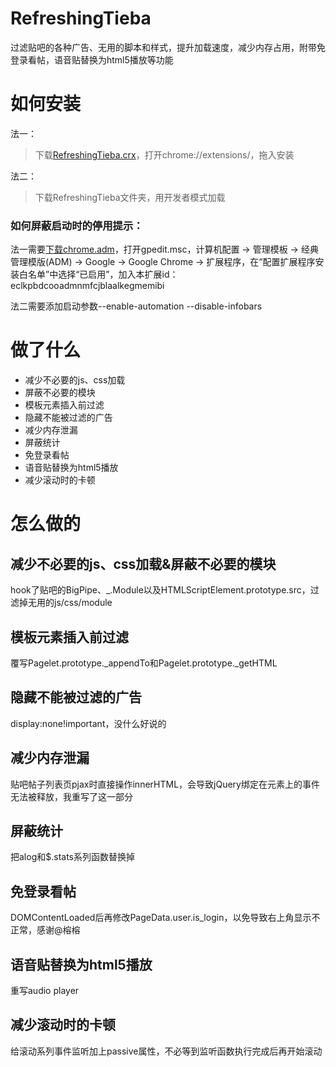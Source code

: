 # RefreshingTieba
过滤贴吧的各种广告、无用的脚本和样式，提升加载速度，减少内存占用，附带免登录看帖，语音贴替换为html5播放等功能

# 如何安装
法一：
> 下载[RefreshingTieba.crx](https://github.com/8qwe24657913/RefreshingTieba/raw/master/RefreshingTieba.crx)，打开chrome://extensions/，拖入安装

法二：
> 下载RefreshingTieba文件夹，用开发者模式加载

### 如何屏蔽启动时的停用提示：

法一需要[下载chrome.adm](https://support.google.com/chrome/a/answer/187202)，打开gpedit.msc，计算机配置 -> 管理模板 -> 经典管理模版(ADM) -> Google -> Google Chrome -> 扩展程序，在“配置扩展程序安装白名单”中选择“已启用”，加入本扩展id：eclkpbdcooadmnmfcjblaalkegmemibi

法二需要添加启动参数--enable-automation --disable-infobars

# 做了什么
* 减少不必要的js、css加载
* 屏蔽不必要的模块
* 模板元素插入前过滤
* 隐藏不能被过滤的广告
* 减少内存泄漏
* 屏蔽统计
* 免登录看帖
* 语音贴替换为html5播放
* 减少滚动时的卡顿

# 怎么做的
## 减少不必要的js、css加载&屏蔽不必要的模块
hook了贴吧的BigPipe、_.Module以及HTMLScriptElement.prototype.src，过滤掉无用的js/css/module
## 模板元素插入前过滤
覆写Pagelet.prototype._appendTo和Pagelet.prototype._getHTML
## 隐藏不能被过滤的广告
display:none!important，没什么好说的
## 减少内存泄漏
贴吧帖子列表页pjax时直接操作innerHTML，会导致jQuery绑定在元素上的事件无法被释放，我重写了这一部分
## 屏蔽统计
把alog和$.stats系列函数替换掉
## 免登录看帖
DOMContentLoaded后再修改PageData.user.is_login，以免导致右上角显示不正常，感谢@榕榕
## 语音贴替换为html5播放
重写audio player
## 减少滚动时的卡顿
给滚动系列事件监听加上passive属性，不必等到监听函数执行完成后再开始滚动
